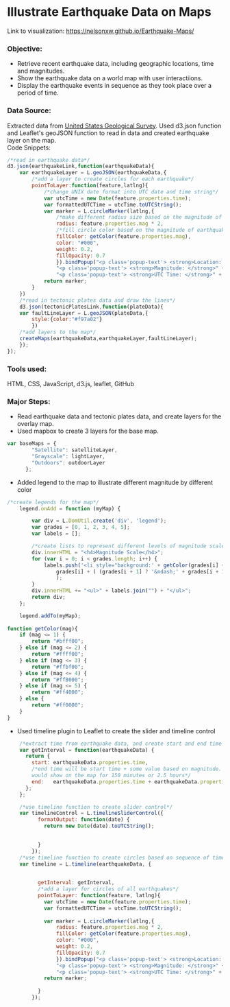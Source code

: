 # Illustrate Earthquake Data on Maps

Link to visualization: https://nelsonxw.github.io/Earthquake-Maps/
### Objective:
+ Retrieve recent earthquake data, including geographic locations, time and magnitudes.
+ Show the earthquake data on a world map with user interactiions.
+ Display the earthquake events in sequence as they took place over a period of time.

### Data Source:
Extracted data from [United States Geological Survey](https://earthquake.usgs.gov/earthquakes/feed/v1.0/geojson.php).  Used d3.json function and Leaflet's geoJSON function to read in data and created earthquake layer on the map.  
Code Snippets:
```javascript
/*read in earthquake data*/
d3.json(earthquakeLink,function(earthquakeData){
	var earthquakeLayer = L.geoJSON(earthquakeData,{
		/*add a layer to create circles for each earthquake*/
		pointToLayer:function(feature,latlng){
			/*change UNIX date format into UTC date and time string*/
			var utcTime = new Date(feature.properties.time);
			var formattedUTCTime = utcTime.toUTCString();
			var marker = L.circleMarker(latlng,{
				/*make different radius size based on the magnitude of earthquakes*/
				radius: feature.properties.mag * 2,
			    /*fill circle color based on the magnitude of earthquakes*/
			    fillColor: getColor(feature.properties.mag),
			    color: "#000",
			    weight: 0.2,
			    fillOpacity: 0.7
				}).bindPopup("<p class='popup-text'> <strong>Location: </strong>" + feature.properties.place + "</p>" +
				"<p class='popup-text'> <strong>Magnitude: </strong>" + feature.properties.mag + "</p>" +
				"<p class='popup-text'> <strong>UTC Time: </strong>" + formattedUTCTime + "</p>")
			return marker;
		}	
	})
	/*read in tectonic plates data and draw the lines*/
	d3.json(tectonicPlatesLink,function(plateData){
	var faultLineLayer = L.geoJSON(plateData,{
		style:{color:"#f97a02"}
		})
	/*add layers to the map*/
	createMaps(earthquakeData,earthquakeLayer,faultLineLayer);
	});
});
```
### Tools used:
HTML, CSS, JavaScript, d3.js, leaflet, GitHub

### Major Steps:
+ Read earthquake data and tectonic plates data, and create layers for the overlay map.
+ Used mapbox to create 3 layers for the base map.
```javascript
var baseMaps = {
	    "Satellite": satelliteLayer,
	    "Grayscale": lightLayer,
	    "Outdoors": outdoorLayer
	  };
```
+ Added legend to the map to illustrate different magnitude by different color
```javascript
/*create legends for the map*/
	legend.onAdd = function (myMap) {

	    var div = L.DomUtil.create('div', 'legend');
	    var grades = [0, 1, 2, 3, 4, 5];
	    var labels = [];

	    /*create lists to represent different levels of magnitude scale*/
	    div.innerHTML = "<h4>Magnitude Scale</h4>";
	    for (var i = 0; i < grades.length; i++) {
	        labels.push('<li style="background:' + getColor(grades[i] + 1) + '"></i> ' +
	            grades[i] + ( (grades[i + 1] ? '&ndash;' + grades[i + 1] + '<br>' : '+') )
	            );
	    }
	    div.innerHTML += "<ul>" + labels.join("") + "</ul>";
	    return div;
	};

	legend.addTo(myMap);
	
function getColor(mag){
	if (mag <= 1) {
		return "#bfff00";
	} else if (mag <= 2) {
		return "#ffff00";
	} else if (mag <= 3) {
		return "#ffbf00";
	} else if (mag <= 4) {
		return "#ff8000";
	} else if (mag <= 5) {
		return "#ff4000";
	} else {
		return "#ff0000";
	}
}
```
+ Used timeline plugin to Leaflet to create the slider and timeline control
```javascript
	/*extract time from earthquake data, and create start and end time for the timeline function*/
	var getInterval = function(earthquakeData) {
      return {
        start: earthquakeData.properties.time,
        /*end time will be start time + some value based on magnitude.  18000000 = 30 minutes, so a quake of magnitude 5
        would show on the map for 150 minutes or 2.5 hours*/
        end:   earthquakeData.properties.time + earthquakeData.properties.mag * 1800000
      };
    };

    /*use timeline function to create slider control*/
	var timelineControl = L.timelineSliderControl({
          formatOutput: function(date) {
            return new Date(date).toUTCString();
      

          }
        });
	/*use timeline function to create circles based on sequence of time*/
	var timeline = L.timeline(earthquakeData, {

          
          getInterval: getInterval,
          /*add a layer for circles of all earthquakes*/
          pointToLayer: function(feature, latlng){
            var utcTime = new Date(feature.properties.time);
			var formattedUTCTime = utcTime.toUTCString();
			
            var marker = L.circleMarker(latlng,{
				radius: feature.properties.mag * 2,
			    fillColor: getColor(feature.properties.mag),
			    color: "#000",
			    weight: 0.2,
			    fillOpacity: 0.7
				}).bindPopup("<p class='popup-text'> <strong>Location: </strong>" + feature.properties.place + "</p>" +
				"<p class='popup-text'> <strong>Magnitude: </strong>" + feature.properties.mag + "</p>" +
				"<p class='popup-text'> <strong>UTC Time: </strong>" + formattedUTCTime + "</p>")
			return marker;
			
          }
        });
```



